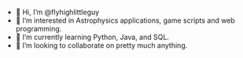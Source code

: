  - 👋 Hi, I’m @flyhighlittleguy
 - 👀 I’m interested in Astrophysics applications, game scripts and web programming.
 - 🌱 I’m currently learning Python, Java, and SQL.
 - 💞️ I’m looking to collaborate on pretty much anything.

<!---
flyhighlittleguy/flyhighlittleguy is a ✨ special ✨ repository because its `README.md` (this file) appears on your GitHub profile.
You can click the Preview link to take a look at your changes.
--->
